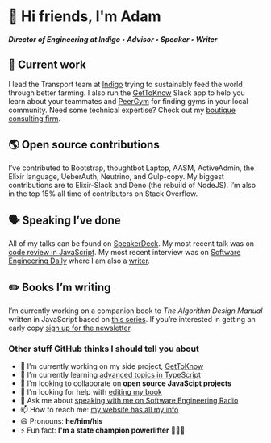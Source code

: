 # 👋 Hi friends, I'm Adam
      
##### Director of Engineering at Indigo • Advisor • Speaker • Writer
      
## 🚜 Current work 
      
I lead the Transport team at [Indigo](https://indigoag.com/) trying to sustainably feed the world through better farming. I also run the [GetToKnow](https://gettoknowapp.com/) Slack app to help you learn about your teammates and [PeerGym](https://peergym.herokuapp.com/) for finding gyms in your local community. Need some technical expertise? Check out my [boutique consulting firm](https://anonconsulting.com/).
      
## 🌎 Open source contributions
      
I’ve contributed to Bootstrap, thoughtbot Laptop, AASM, ActiveAdmin, the Elixir language, UeberAuth, Neutrino, and Gulp-copy. My biggest contributions are to Elixir-Slack and Deno (the rebuild of NodeJS). I’m also in the top 15% all time of contributors on Stack Overflow.
      
## 🗣️ Speaking I’ve done
      
All of my talks can be found on [SpeakerDeck](https://speakerdeck.com/acconrad). My most recent talk was on [code review in JavaScript](https://speakerdeck.com/acconrad/code-review-in-javascript). My most recent interview was on [Software Engineering Daily](https://softwareengineeringdaily.com/2018/12/20/modern-front-end-react-graphql-vr-webassembly-with-adam-conrad/) where I am also a [writer](https://softwareengineeringdaily.com/author/adamc/).
      
## ✏️ Books I’m writing 
      
I’m currently working on a companion book to _The Algorithm Design Manual_ written in JavaScript based on [this series](https://www.adamconrad.dev/tag/algorithms/). If you’re interested in getting an early copy [sign up for the newsletter](https://userinterfacing.substack.com/).
      
### Other stuff GitHub thinks I should tell you about

- 🔭 I’m currently working on my side project, [GetToKnow](https://gettoknowapp.com)
- 🌱 I’m currently learning [advanced topics in TypeScript](https://www.amazon.com/Advanced-TypeScript-Programming-Projects-JavaScript/dp/1789133041)
- 👯 I’m looking to collaborate on **open source JavaScipt projects**
- 🤔 I’m looking for help with [editing my book](https://www.adamconrad.dev/tag/algorithms/)
- 💬 Ask me about [speaking with me on Software Engineering Radio](https://www.se-radio.net/team/adam-c-conrad/)
- 📫 How to reach me: [my website has all my info](https://www.adamconrad.dev)
- 😄 Pronouns: **he/him/his**
- ⚡ Fun fact: **I'm a state champion powerlifter** 💪💪💪
